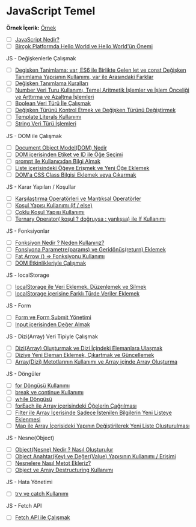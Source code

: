 # JavaScript Temel

**Örnek İçerik:** [Örnek](ornek/)



- [ ] [JavaScript Nedir?](javascript-nedir/)
- [ ] [Birçok Platformda Hello World ve Hello World'ün Önemi](helloworld/)

JS - Değişkenlerle Çalışmak 

- [ ] [Degisken Tanimlama: var, ES6 ile Birlikte Gelen let ve const Değişken Tanımlama Yapısının Kullanımı, var ile Arasındaki Farklar](degisken-tanimlama-var-es6-ile-birlikte-gelen-let-ve-const-degisken-tanimlama-yapisinin-kullanimi-var-ile-arasindaki-farklar/)
- [ ] [Değişken Tanımlama Kuralları](degisken-tanimlama-kurallari/)
- [ ] [Number Veri Turu Kullanımı, Temel Aritmetik İşlemler ve İşlem Önceliği ve Arttırma ve Azaltma İşlemleri](number-veri-turu-kullanimi-temel-aritmetik-i̇slemler-ve-i̇slem-onceligi-ve-arttirma-ve-azaltma-i̇slemleri/)
- [ ] [Boolean Veri Türü İle Çalışmak](boolean-veri-turu-i̇le-calismak/)
- [ ] [Değişken Türünü Kontrol Etmek ve Değişken Türünü Değiştirmek](degisken-turunu-kontrol-etmek-ve-degisken-turunu-degistirmek/)
- [ ] [Template Literals Kullanımı](template-literals-kullanimi/)
- [ ] [String Veri Türü İşlemleri](string-veri-turu-i̇slemleri/)

JS - DOM ile Çalışmak

- [ ] [Document Object Model(DOM) Nedir](document-object-model(dom)-nedir/)
- [ ] [DOM içerisinden Etiket ve ID ile Öğe Seçimi](dom-icerisinden-etiket-ve-id-ile-oge-secimi/)
- [ ] [prompt ile Kullanıcıdan Bilgi Almak](prompt-ile-kullanicidan-bilgi-almak/)
- [ ] [Liste içerisindeki Öğeye Erişmek ve Yeni Öğe Eklemek](liste-icerisindeki-ogeye-erismek-ve-yeni-oge-eklemek/)
- [ ] [DOM'a CSS Class Bilgisi Eklemek veya Çıkarmak](dom'a-css-class-bilgisi-eklemek-veya-cikarmak/)

JS - Karar Yapıları / Koşullar

- [ ] [Karşılaştırma Operatörleri ve Mantıksal Operatörler](karsilastirma-operatorleri-ve-mantiksal-operatorler/)
- [ ] [Koşul Yapısı Kullanımı (if / else)](kosul-yapisi-kullanimi-(if-else)/)
- [ ] [Çoklu Koşul Yapısı Kullanımı](coklu-kosul-yapisi-kullanimi/)
- [ ] [Ternary Operator( koşul ? doğruysa : yanlışsa) ile If Kullanımı](ternary-operator(-kosul-dogruysa-yanlissa)-ile-if-kullanimi/)

JS - Fonksiyonlar

- [ ] [Fonksiyon Nedir ? Neden Kullanırız?](fonksiyon-nedir-neden-kullaniriz/)
- [ ] [Fonsiyona Parametre(params) ve Geridönüş(return) Eklemek](fonsiyona-parametre(params)-ve-geridonus(return)-eklemek/)
- [ ] [Fat Arrow () => Fonksiyonu Kullanımı](fat-arrow-fonksiyonu-kullanimi/)
- [ ] [DOM Etkinlikleriyle Çalışmak](dom-etkinlikleriyle-calismak/)

JS - localStorage

- [ ] [localStorage ile Veri Eklemek, Düzenlemek ve Silmek](localstorage-ile-veri-eklemek-duzenlemek-ve-silmek/)
- [ ] [localStorage içerisine Farklı Türde Veriler Eklemek](localstorage-icerisine-farkli-turde-veriler-eklemek/)

JS - Form

- [ ] [Form ve Form Submit Yönetimi](form-ve-form-submit-yonetimi/)
- [ ] [Input içerisinden Değer Almak](input-icerisinden-deger-almak/)

JS - Dizi(Array) Veri Tipiyle Çalışmak

- [ ] [Dizi(Array) Oluşturmak ve Dizi İçindeki Elemanlara Ulaşmak](dizi(array)-olusturmak-ve-dizi-i̇cindeki-elemanlara-ulasmak/)
- [ ] [Diziye Yeni Eleman Eklemek, Çıkartmak ve Güncellemek](diziye-yeni-eleman-eklemek-cikartmak-ve-guncellemek/)
- [ ] [Array(Dizi) Metotlarının Kullanımı ve Array içinde Array Oluşturma](array(dizi)-metotlarinin-kullanimi-ve-array-icinde-array-olusturma/)

JS - Döngüler

- [ ] [for Döngüsü Kullanımı](for-dongusu-kullanimi/)
- [ ] [break ve continue Kullanımı](break-ve-continue-kullanimi/)
- [ ] [while Döngüsü](while-dongusu/)
- [ ] [forEach ile Array içerisindeki Öğelerin Çağrılması](foreach-ile-array-icerisindeki-ogelerin-cagrilmasi/)
- [ ] [Filter ile Array İçerisinde Sadece İstenilen Bilgilerin Yeni Listeye Eklenmesi](filter-ile-array-i̇cerisinde-sadece-i̇stenilen-bilgilerin-yeni-listeye-eklenmesi/)
- [ ] [Map ile Array İçerisideki Yapının Değiştirilerek Yeni Liste Oluşturulması](map-ile-array-i̇cerisideki-yapinin-degistirilerek-yeni-liste-olusturulmasi/)

JS - Nesne(Object)

- [ ] [Object(Nesne) Nedir ? Nasıl Oluşturulur](object(nesne)-nedir-nasil-olusturulur/)
- [ ] [Object Anahtar(Key) ve Değer(Value) Yapısının Kullanımı / Erişimi](object-anahtar(key)-ve-deger(value)-yapisinin-kullanimi-erisimi/)
- [ ] [Nesnelere Nasıl Metot Ekleriz?](nesnelere-nasil-metot-ekleriz/)
- [ ] [Object ve Array Destructuring Kullanımı](object-ve-array-destructuring-kullanimi/)

JS - Hata Yönetimi

- [ ] [try ve catch Kullanımı](try-ve-catch-kullanimi/)

JS - Fetch API

- [ ] [Fetch API ile Çalışmak](fetch-api-ile-calismak/)
